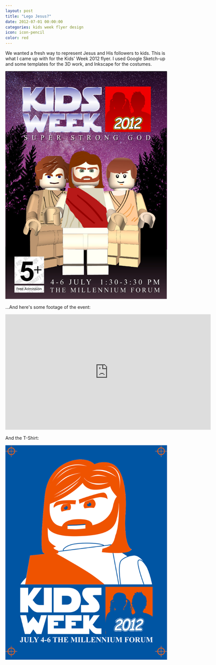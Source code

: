 ```yaml
---
layout: post
title: "Lego Jesus?"
date: 2012-07-01 00:00:00
categories: kids week flyer design
icon: icon-pencil
color: red
---
```

We wanted a fresh way to represent Jesus and His followers to kids. This is what I came up with for the Kids' Week 2012 flyer. I used Google Sketch-up and some templates for the 3D work, and Inkscape for the costumes. 

![Kids' Week 2012 ](/img/kidsweek2012.jpg)

...And here's some footage of the event:

<iframe width="640" height="360" src="http://www.youtube.com/embed/APpFIRPAbeE" frameborder="0" allowfullscreen="true"> 
</iframe>

And the T-Shirt:

![Kids' Week 2012 T-Shirt](/img/tee.png)
